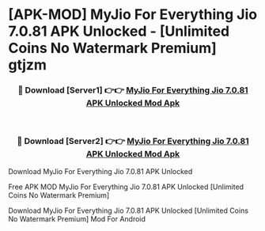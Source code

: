 # [APK-MOD] MyJio  For Everything Jio 7.0.81 APK Unlocked - [Unlimited Coins No Watermark Premium] gtjzm



<div align="center">
<h3>🔴 Download [Server1] 👉👉 <a href="https://momento.my/?title=MyJio__For_Everything_Jio_7.0.81_APK_Unlocked">MyJio  For Everything Jio 7.0.81 APK Unlocked Mod Apk</a></h3><br>

<h3>🔴 Download [Server2] 👉👉 <a href="https://momento.my/?title=MyJio__For_Everything_Jio_7.0.81_APK_Unlocked">MyJio  For Everything Jio 7.0.81 APK Unlocked Mod Apk</a></h3>
</div>



Download MyJio  For Everything Jio 7.0.81 APK Unlocked 

Free APK MOD MyJio  For Everything Jio 7.0.81 APK Unlocked [Unlimited Coins No Watermark Premium]

Download MyJio  For Everything Jio 7.0.81 APK Unlocked [Unlimited Coins No Watermark Premium] Mod For Android
